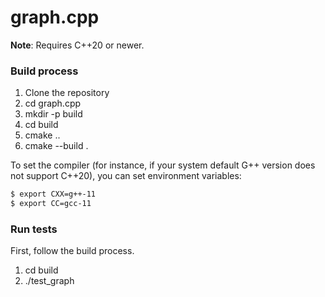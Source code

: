 # graph.cpp

**Note**: Requires C++20 or newer.

### Build process

1. Clone the repository
2. cd graph.cpp
3. mkdir -p build
4. cd build
5. cmake ..
6. cmake --build .

To set the compiler (for instance, if your system default G++ version does not support C++20), you can set environment variables:

```bash
$ export CXX=g++-11
$ export CC=gcc-11
```

### Run tests

First, follow the build process.

1. cd build
2. ./test_graph
